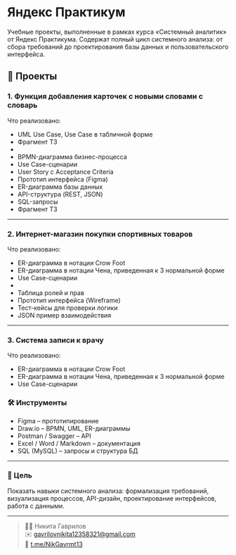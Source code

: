 # Яндекс Практикум
Учебные проекты, выполненные в рамках курса «Системный аналитик» от Яндекс Практикума.  Содержат полный цикл системного анализа: от сбора требований до проектирования базы данных и пользовательского интерфейса.

## 📂 Проекты

### 1. Функция добавления карточек с новыми словами с словарь

Что реализовано:
- UML Use Case, Use Case в табличной форме
- Фрагмент ТЗ
- 
- BPMN-диаграмма бизнес-процесса
- Use Case-сценарии
- User Story с Acceptance Criteria
- Прототип интерфейса (Figma)
- ER-диаграмма базы данных
- API-структура (REST, JSON)
- SQL-запросы
- Фрагмент ТЗ

---

### 2. Интернет-магазин покупки спортивных товаров

Что реализовано:
- ER-диаграмма в нотации Crow Foot
- ER-диаграмма в нотации Чена, приведенная к 3 нормальной форме
- Use Case-сценарии
- 
- Таблица ролей и прав
- Прототип интерфейса (Wireframe)
- Тест-кейсы для проверки логики
- JSON пример взаимодействия

---

### 3. Система записи к врачу

Что реализовано:
- ER-диаграмма в нотации Crow Foot
- ER-диаграмма в нотации Чена, приведенная к 3 нормальной форме
- Use Case-сценарии

### 🛠 Инструменты
- Figma – прототипирование
- Draw.io – BPMN, UML, ER-диаграммы
- Postman / Swagger – API
- Excel / Word / Markdown – документация
- SQL (MySQL) – запросы и структура БД

---

### 📌 Цель

Показать навыки системного анализа: формализация требований, визуализация процессов, API-дизайн, проектирование интерфейсов, работа с данными.

---

> 👨‍💻 Никита Гаврилов  
> ✉️ [gavrilovnikita12358321@gmail.com](mailto:gavrilovnikita12358321@gmail.com)  
> 🔗 [t.me/NikGavrmt13](https://t.me/NikGavrmt13)
